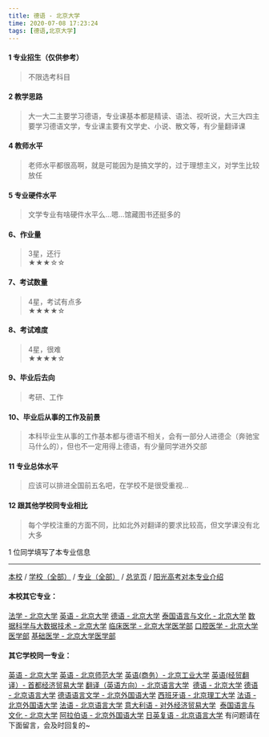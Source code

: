```yaml
---
title: 德语 - 北京大学
time: 2020-07-08 17:23:24
tags: [德语,北京大学]
---
```

#### 1 专业招生（仅供参考）  
> 不限选考科目 


#### 2 教学思路  
> 大一大二主要学习德语，专业课基本都是精读、语法、视听说，大三大四主要学习德语文学，专业课主要有文学史、小说、散文等，有少量翻译课



#### 4 教师水平
> 老师水平都很高啊，就是可能因为是搞文学的，过于理想主义，对学生比较放任



#### 5 专业硬件水平
> 文学专业有啥硬件水平么…嗯…馆藏图书还挺多的



#### 6、作业量
> 3星，还行  
★★★☆☆



#### 7、考试数量  
> 4星，考试有点多   
★★★★☆



#### 8、考试难度  
> 4星，很难   
★★★★☆



#### 9、毕业后去向  
> 考研、工作



#### 10、毕业后从事的工作及前景  
> 本科毕业生从事的工作基本都与德语不相关，会有一部分人进德企（奔驰宝马什么的），但也不一定用得上德语，有少量同学进外交部



#### 11 专业总体水平 
> 应该可以排进全国前五名吧，在学校不是很受重视…



####  12 跟其他学校同专业相比 
> 每个学校注重的方面不同，比如北外对翻译的要求比较高，但文学课没有北大多



1 位同学填写了本专业信息
***
[本校](http://www.jianshu.com/p/887c8fcb1e85) / [学校（全部）](http://www.jianshu.com/p/3efa6bcca419) / [专业（全部）](http://www.jianshu.com/p/2d4c6d3552c2) / [总览页](http://www.jianshu.com/p/445daeb4fa00) / [阳光高考对本专业介绍](http://gaokao.chsi.com.cn/sch/zyk/view.do?schId=73394518&specId=73383491)
#### 本校其它专业：
[法学 - 北京大学](http://www.jianshu.com/p/67bf7fc84283)
[英语 - 北京大学](http://www.jianshu.com/p/0fbdd57bb5ff)
[德语 - 北京大学](http://www.jianshu.com/p/8156427c0203)
[泰国语言与文化 - 北京大学](http://www.jianshu.com/p/5f7866d1dab8)
[数据科学与大数据技术 - 北京大学](http://www.jianshu.com/p/fb4a3d978b23)
[临床医学 - 北京大学医学部](http://www.jianshu.com/p/fc8f1415787d)
[口腔医学 - 北京大学医学部](http://www.jianshu.com/p/ba5dd8a6a86a)
[基础医学 - 北京大学医学部](http://www.jianshu.com/p/66c1f9a9ed13)
#### 其它学校同一专业：
[英语 - 北京大学](http://www.jianshu.com/p/0fbdd57bb5ff)
[英语 - 北京师范大学](http://www.jianshu.com/p/fb1451957ef8)
[英语(商务）- 北京工业大学](http://www.jianshu.com/p/e24df7ec2a30)
[英语(经贸翻译）- 首都经济贸易大学](http://www.jianshu.com/p/f125c53d8ec3)
[翻译（英语方向）- 北京语言大学](http://www.jianshu.com/p/dc7bfdf40376) 
[德语 - 北京大学](http://www.jianshu.com/p/8156427c0203)
[德语 - 北京语言大学](http://www.jianshu.com/p/64a1801b0d5a)
[德语语言文学 - 北京外国语大学](http://www.jianshu.com/p/fe641906d789)
[西班牙语 - 北京理工大学](http://www.jianshu.com/p/e0901a0de766)
[法语 - 北京外国语大学](http://www.jianshu.com/p/e666d920c112)
[法语 - 北京语言大学](http://www.jianshu.com/p/1ca0158bb953)
[意大利语 - 对外经济贸易大学](http://www.jianshu.com/p/08a3917b473c) 
[泰国语言与文化 - 北京大学](http://www.jianshu.com/p/5f7866d1dab8)
[阿拉伯语 - 北京外国语大学](http://www.jianshu.com/p/9b03fdebe75d)
[日英复语 - 北京语言大学](http://www.jianshu.com/p/eb631d6c97eb)
有问题请在下面留言，会及时回复的~